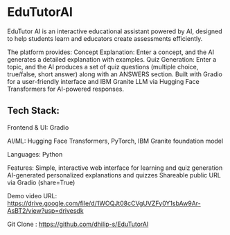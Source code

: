 # EduTutorAI
EduTutor AI is an interactive educational assistant powered by AI, designed to help students learn and educators create assessments efficiently. 

The platform provides:
Concept Explanation: Enter a concept, and the AI generates a detailed explanation with examples.
Quiz Generation: Enter a topic, and the AI produces a set of quiz questions (multiple choice, true/false, short answer) along with an ANSWERS section.
Built with Gradio for a user-friendly interface and IBM Granite LLM via Hugging Face Transformers for AI-powered responses.

## Tech Stack:

Frontend & UI: Gradio

AI/ML: Hugging Face Transformers, PyTorch, IBM Granite foundation model

Languages: Python

Features:
Simple, interactive web interface for learning and quiz generation
AI-generated personalized explanations and quizzes
Shareable public URL via Gradio (share=True)

 Demo video URL: https://drive.google.com/file/d/1WOQJt08cCVgUVZFy0Y1sbAw9Ar-AsBT2/view?usp=drivesdk

 Git Clone : https://github.com/dhilip-s/EduTutorAI
